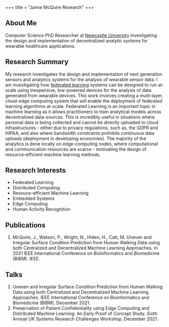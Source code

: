 +++
title = "Jamie McQuire Research"
+++

## About Me

Computer Science PhD Researcher at [Newcastle University](https://www.ncl.ac.uk/bigdata/people/people/mcquirejamie.html) investigating the design and implementation of decentralized analytic systems for wearable healthcare applications.


## Research Summary

My research investigates the design and implementation of next generation sensors and analytics systems for the analysis of wearable sensor data. I am investigating how [federated learning](https://arxiv.org/pdf/1602.05629.pdf) systems can
be designed to run at-scale using inexpensive, low-powered devices for the analysis of data generated from wearable devices. This work involves creating a mulit-layer, cloud-edge computing system that will enable the deployment of federated learning algorithms at-scale.  Federated Learning is an important topic in machine learning as it allows practitioners to train analytical models across decentralised data-sources. This is incredibly useful in situations where personal data is being collected and cannot be directly uploaded to cloud infrastructures - either due to privacy regulations, such as, the GDPR and HIPAA, and also where bandwidth constraints prohibits continuous data uploads (deployment in developing economies). The majority of the analytics is done locally on edge-computing nodes, where computational and communication resources are scarce - motivating the design of resource-efficient machine learning methods.

## Research Interests

- Federated Learning
- Distributed Computing
- Resouce-efficient Machine Learning
- Embedded Systems
- Edge Computing
- Human Activity Recognition 

## Publications

1. McQuire, J., Watson, P., Wright, N., Hiden, H., Catt, M. Uneven and Irregular Surface Condition Prediction from Human Walking Data using both Centralized and Decentralized Machine Learning Approaches. In 2021 IEEE International Conference on Bioinformatics and Biomedicine (BIBM). IEEE.

## Talks

1. Uneven and Irregular Surface Condition Prediction from Human Walking Data using both Centralized and Decentralized Machine Learning Approaches. IEEE International Conference on Bioinformatics and Biomedicine (BIBM), December 2021.
2. Preservation of Patient Confidentiality using Edge Computing and Distributed Machine Learning: An Early Proof of Concept Study. Sixth Annual UK Systems Research Challenges Workshop, December 2021.
